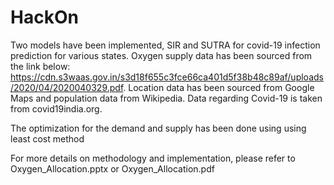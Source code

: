 # HackOn
Two models have been implemented, SIR and SUTRA for covid-19 infection prediction for various states.
Oxygen supply data has been sourced from the link below: https://cdn.s3waas.gov.in/s3d18f655c3fce66ca401d5f38b48c89af/uploads/2020/04/2020040329.pdf.
Location data has been sourced from Google Maps and population data from Wikipedia.
Data regarding Covid-19 is taken from covid19india.org.

The optimization for the demand and supply has been done using using least cost method

For more details on methodology and implementation, please refer to Oxygen_Allocation.pptx or Oxygen_Allocation.pdf
